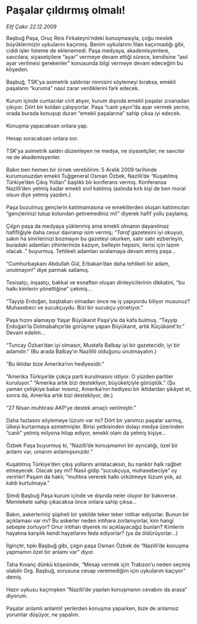 # Paşalar çıldırmış olmalı!

*Elif Çakır 22.12.2009*

<div class="yazi">Başbuğ Paşa, Oruç Reis Firkateyni’ndeki konuşmasıyla, çoğu meslek büyüklerinizin uykularını kaçırmış. Benim uykularımı filan kaçırmadığı gibi, ciddi işler listeme de eklenemedi. Paşa medyaya, akademisyenlere, savcılara, siyasetçilere “ayar” vermeye devam ettiği sürece, kendisine “asıl ayar verilmesi gerekenler” konusunda bilgi vermeye devam edeceğim bu köşeden. <br/><br/>Başbuğ, TSK’ya asimetrik saldırılar ninnisini söylemeyi bıraksa, emekli paşaların “kuruma” nasıl zarar verdiklerini fark edecek. <br/><br/>Kurum içinde cuntacılar cirit atıyor, kurum dışında emekli paşalar zıvanadan çıkıyor. Dört bir koldan çalışıyorlar. Paşa “canlı yayın”da ayar vermek yerine, orada burada konuşup duran “emekli paşalarına” sahip çıksa iyi edecek. <br/><br/>Konuşma yapacaksan onlara yap. <br/><br/>Hesap soracaksan onlara sor. <br/><br/>TSK’ya asimetrik saldırı düzenleyen ne medya, ne siyasetçiler, ne savcılar ne de akademisyenler. <br/><br/>Bakın ben hemen bir örnek verebilirim: 5 Aralık 2009 tarihinde kurumunuzdan emekli Tuğgeneral Osman Özbek, Nazilli’de “Kuşatılmış Türkiye’den Çıkış Yolları” başlıklı bir konferans vermiş. Konferansa Nazilli’den yetmiş kadar emekli sivil katılmış (aslında kırk kişi de ben moral olsun diye yetmiş yazdım.) <br/><br/>Paşa bozulmuş gençlerin katılmamasına ve emeklilerden oluşan katılımcıları “gençlerinizi tutup kolundan getiremediniz mi!” diyerek hafif yollu paylamış. <br/><br/>Çılgın paşa da medyaya yüklenmiş ama emekli olmanın dayanılmaz hafifliğiyle daha cesur davranıp isim vermiş; “<i>Taraf</i> gazetesini iyi okuyun, sakın ha sinirlerinizi bozmayın bu gazeteyi okurken, satır satır ezberleyin, buradaki adamları zihinlerinize kazıyın, belleyin hepsini, ilerisi için lazım olacak..” buyurmuş. Tehlikeli adamları sıralamaya devam etmiş paşa... <br/><br/>“Cumhurbaşkanı Abdullah Gül, Erbakan’dan daha tehlikeli bir adam, unutmayın!” diye parmak sallamış. <br/><br/>Tesisatçı, inşaatçı, bakkal ve esnaftan oluşan dinleyicilerinin dikkatini, “bu halkı kimlerin yönettiğine” çekmiş... <br/><br/>“Tayyip Erdoğan, başbakan olmadan önce ne iş yapıyordu biliyor musunuz? Muhasebeci ve sucukçuydu. Bizi bir sucukçu yönetiyor.” <br/><br/>Paşa hızını alamayıp Yaşar Büyükanıt Paşa’yla da kafa bulmuş. “Tayyip Erdoğan’la Dolmabahçe’de görüşme yapan Büyükanıt, artık Küçükanıt’tır.” Devam edelim... <br/><br/>“Tuncay Özkan’dan iyi olmasın, Mustafa Balbay iyi bir gazetecidir, iyi bir adamdır.” (Bu arada Balbay’ın Nazillili olduğunu unutmayalım.) <br/><br/>“Bu iktidar bize Amerika’nın hediyesidir.” <br/><br/>“Amerika Türkiye’de çokça parti kurulmasını istiyor. O yüzden partiler kuruluyor.” “Amerika artık bizi destekliyor, büyükelçiyle görüştük.” (Şu yaman çelişkiye bakar mısınız, Amerika’nın hediyesi bir iktidardan şikâyet et, sonra da, Amerika artık bizi destekliyor, de.) <br/><br/>“27 Nisan muhtırası AKP’ye destek amaçlı verilmiştir.” <br/><br/>Daha fazlasını söylemeye lüzum var mı? Dört bir yanımızı paşalar sarmış, ülkeyi kurtarmaya azmetmişler. Birisi yetkisinden dolayı medya üzerinden “canlı” yetmiş milyona hitap ediyor, emekli olanı da yetmiş kişiye... <br/><br/>Özbek Paşa buyurmuş ki, “Nazilli’de konuşmamın bir ayrıcalığı, özel bir anlamı var, umarım anlamışsınızdır.” <br/><br/>Kuşatılmış Türkiye’den çıkış yollarını anlatacaksın, bu nankör halk rağbet etmeyecek. Olacak şey mi? Nasıl gidip “sucukçuya, muhasebeciye” oy verirler! Paşam da haklı; “muhtıra vererek halkı ürkütmeye lüzum yok, az kaldı kurtulmaya.” <br/><br/>Şimdi Başbuğ Paşa kurum içinde ve dışında neler oluyor bir bakıverse. Memlekete sahip çıkacaksa önce onlara sahip çıksa... <br/><br/>Bakın, askerleriniz şüpheli bir şekilde teker teker intihar ediyorlar. Bunun bir açıklaması var mı? Bu askerler neden intihara zorlanıyorlar, kim hangi sebeple zorluyor? Onur intiharı diyerek mi açıklayacağız bunları? Kimlerin hayatına karşılık kendi hayatlarını feda ediyorlar? (ya da öldürüyorlar...) <br/><br/>İlginçtir, tıpkı Başbuğ gibi, çılgın paşa Osman Özbek de “Nazilli’de konuşma yapmamın özel bir anlamı var” diyor. <br/><br/>Taha Kıvanç dünkü köşesinde, “Mesajı vermek için Trabzon’u neden seçmiş olabilir Org. Başbuğ, sorusuna cevap veremediğim için uykularım kaçıyor” demiş. <br/><br/>Hazır uykusu kaçmışken “Nazilli’de yapılan konuşmanın cevabını da arasa” diyorum. <br/><br/>Paşalar anlamlı anlamlı! yerlerden konuşma yaparken, bize de anlamsız yorumlar düşüyor, ne yapalım.</div>
